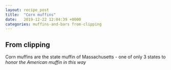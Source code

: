 ```yaml
---
layout: recipe_post
title:  "Corn muffins"
date:   2019-12-22 12:04:39 +0000
categories: muffins-and-bars from-clipping
---
```


## From clipping

Corn muffins are the state muffin of Massachusetts - one of only 3 states to <i>honor the American muffin in this way</i>